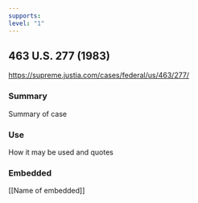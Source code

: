 ```yaml
---
supports: 
level: "1"
---
```

## 463 U.S. 277 (1983)

https://supreme.justia.com/cases/federal/us/463/277/

### Summary

Summary of case

### Use

How it may be used and quotes

### Embedded

[[Name of embedded]]